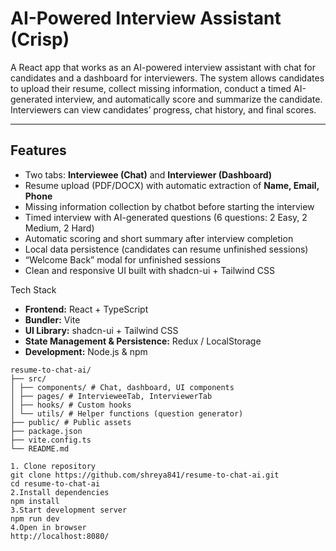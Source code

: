 
# AI-Powered Interview Assistant (Crisp)

A React app that works as an AI-powered interview assistant with chat for candidates and a dashboard for interviewers. The system allows candidates to upload their resume, collect missing information, conduct a timed AI-generated interview, and automatically score and summarize the candidate. Interviewers can view candidates’ progress, chat history, and final scores.

---

## Features

- Two tabs: **Interviewee (Chat)** and **Interviewer (Dashboard)**
- Resume upload (PDF/DOCX) with automatic extraction of **Name, Email, Phone**
- Missing information collection by chatbot before starting the interview
- Timed interview with AI-generated questions (6 questions: 2 Easy, 2 Medium, 2 Hard)
- Automatic scoring and short summary after interview completion
- Local data persistence (candidates can resume unfinished sessions)
- “Welcome Back” modal for unfinished sessions
- Clean and responsive UI built with shadcn-ui + Tailwind CSS



 Tech Stack

- **Frontend:** React + TypeScript  
- **Bundler:** Vite  
- **UI Library:** shadcn-ui + Tailwind CSS  
- **State Management & Persistence:** Redux / LocalStorage  
- **Development:** Node.js & npm

```
resume-to-chat-ai/
├── src/
│ ├── components/ # Chat, dashboard, UI components
│ ├── pages/ # IntervieweeTab, InterviewerTab
│ ├── hooks/ # Custom hooks
│ └── utils/ # Helper functions (question generator)
├── public/ # Public assets
├── package.json
├── vite.config.ts
└── README.md

```

```
1. Clone repository
git clone https://github.com/shreya841/resume-to-chat-ai.git
cd resume-to-chat-ai
2.Install dependencies
npm install
3.Start development server
npm run dev
4.Open in browser
http://localhost:8080/
```
